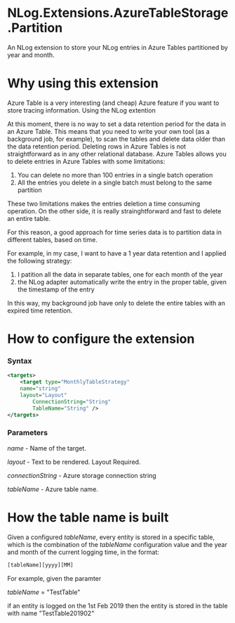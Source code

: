 # NLog.Extensions.AzureTableStorage.Partition
An NLog extension to store your NLog entries in Azure Tables partitioned by year and month.

Why using this extension
======
Azure Table is a very interesting (and cheap) Azure feature if you want to store tracing information. Using the NLog extention

At this moment, there is no way to set a data retention period for the data in an Azure Table. This means that you need to write your own tool (as a background job, for example), to scan the tables and delete data older than the data retention period.
Deleting rows in Azure Tables is not straightforward as in any other relational database. Azure Tables allows you to delete entries in Azure Tables with some limitations:

1. You can delete no more than 100 entries in a single batch operation
2. All the entries you delete in a single batch must belong to the same partition

These two limitations makes the entries deletion a time consuming operation.
On the other side, it is really strainghtforward and fast to delete an entire table.

For this reason, a good approach for time series data is to partition data in different tables, based on time.

For example, in my case, I want to have a 1 year data retention and I applied the following strategy:

1. I patition all the data in separate tables, one for each month of the year
2. the NLog adapter automatically write the entry in the proper table, given the timestamp of the entry

In this way, my background job have only to delete the entire tables with an expired time retention.

How to configure the extension
======
### Syntax
```XML
<targets>
    <target type="MonthlyTableStrategy"
	name="string"
	layout="Layout"
        ConnectionString="String"
        TableName="String" />
</targets>
```
### Parameters
_name_ - Name of the target.

_layout_ - Text to be rendered. Layout Required.

_connectionString_ - Azure storage connection string

_tableName_ - Azure table name.

How the table name is built
======
Given a configured _tableName_, every entity is stored in a specific table, which is the combination of the _tableName_ configuration value and the year and month of the current logging time, in the format:

```XML
[tableName][yyyy][MM]
```

For example, given the paramter 

_tableName_ = "TestTable"

if an entity is logged on the 1st Feb 2019 then the entity is stored in the table with name "TestTable201902"
